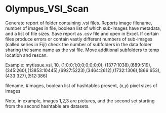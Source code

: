 # Olympus_VSI_Scan

Generate report of folder containing .vsi files.  Reports image filename, number of images in file, boolean list of which sub-images have metadata, and a list of file sizes.  Save report as .csv file and open in Excel.  If certain files produce errors or contain vastly different numbers of sub-images (called series in Fiji) check the number of subfolders in the data folder sharing the same name as the vsi file.  Move additional subfolders to temp location and rescan.

Example:
mytissue.vsi, 10, (1;0;0;1;0;0;0;0;0;0), (1377:1038),(689:519),(345:260),(13853:10445),(6927:5223),(3464:2612),(1732:1306),(866:653),(433:327),(512:386)

filename, #images, boolean list of hashtables present, (x,y) pixel sizes of images

Note, in example, images 1,2,3 are pictures, and the second set starting from the second hashtable are datasets.

